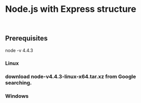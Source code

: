 # Node.js with Express structure
<BR>
<h2>Prerequisites</h2>
<a>node -v 4.4.3</a>
<h3>Linux<h3>
<a>download node-v4.4.3-linux-x64.tar.xz from Google searching.</a>
<h3>Windows<h3>

